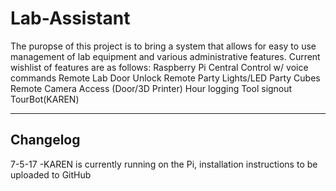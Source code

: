 # Lab-Assistant

The puropse of this project is to bring a system that allows for easy to use management of lab equipment and various administrative features.
Current wishlist of features are as follows:
Raspberry Pi Central Control w/ voice commands
Remote Lab Door Unlock
Remote Party Lights/LED Party Cubes
Remote Camera Access (Door/3D Printer)
Hour logging
Tool signout
TourBot(KAREN)

-----------
Changelog
-----------
7-5-17
-KAREN is currently running on the Pi, installation instructions to be uploaded to GitHub
